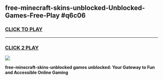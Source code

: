 
## free-minecraft-skins-unblocked-Unblocked-Games-Free-Play #q6c06
<h3>
<a href="https://us.freeplayer.one?title=free-minecraft-skins-unblocked&ref=9M">CLICK TO PLAY</a></h3>
<hr>

<h3>
<a href="https://us.freeplayer.one?title=free-minecraft-skins-unblocked&ref=9M">CLICK 2 PLAY</a>
  
</h3>

<a href="https://us.freeplayer.one?title=free-minecraft-skins-unblocked&ref=9M"><img src="https://clearcache.store/games.png"></a>


**free-minecraft-skins-unblocked games unblocked: Your Gateway to Fun and Accessible Online Gaming**
